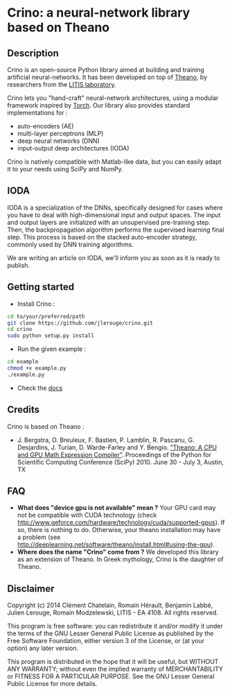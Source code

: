 # Crino: a neural-network library based on Theano

## Description
Crino is an open-source Python library aimed at building and training artificial neural-networks. It has been developed on top of [Theano](http://deeplearning.net/software/theano/), by researchers from the [LITIS laboratory](http://www.litislab.eu).

Crino lets you "hand-craft" neural-network architectures, using a modular framework inspired by [Torch](http://torch5.sourceforge.net/manual/nn/). Our library also provides standard implementations for :
* auto-encoders (AE)
* multi-layer perceptrons (MLP)
* deep neural networks (DNN)
* input-output deep architectures (IODA)

Crino is natively compatible with Matlab-like data, but you can easily adapt it to your needs using SciPy and NumPy.

## IODA
IODA is a specialization of the DNNs, specifically designed for cases where you have to deal with high-dimensional input and output spaces. The input and output layers are initialized with an unsupervised pre-training step. Then, the backpropagation algorithm performs the supervised learning final step. This process is based on the stacked auto-encoder strategy, commonly used by DNN training algorithms.

We are writing an article on IODA, we'll inform you as soon as it is ready to publish.

## Getting started
* Install Crino :
```bash
cd to/your/preferred/path
git clone https://github.com/jlerouge/crino.git
cd crino
sudo python setup.py install
```

* Run the given example :
```bash
cd example
chmod +x example.py
./example.py
```
* Check the [docs](http://jlerouge.github.io/soft/crino/)

## Credits
Crino is based on Theano :
* J. Bergstra, O. Breuleux, F. Bastien, P. Lamblin, R. Pascanu, G. Desjardins, J. Turian, D. Warde-Farley and Y. Bengio. [“Theano: A CPU and GPU Math Expression Compiler”](http://www.iro.umontreal.ca/~lisa/pointeurs/theano_scipy2010.pdf). Proceedings of the Python for Scientific Computing Conference (SciPy) 2010. June 30 - July 3, Austin, TX

## FAQ
* **What does "device gpu is not available" mean ?**
    Your GPU card may not be compatible with CUDA technology (check http://www.geforce.com/hardware/technology/cuda/supported-gpus). If so, there is nothing to do. Otherwise, your theano installation may have a  problem (see http://deeplearning.net/software/theano/install.html#using-the-gpu).
* **Where does the name "Crino" come from ?**
    We developed this library as an extension of Theano. In Greek mythology, Crino is the daughter of Theano.

## Disclaimer
Copyright (c) 2014 Clément Chatelain, Romain Hérault, Benjamin Labbé, Julien Lerouge, Romain Modzelewski, LITIS - EA 4108.
All rights reserved.

This program is free software: you can redistribute it and/or modify
it under the terms of the GNU Lesser General Public License as published 
by the Free Software Foundation, either version 3 of the License, or
(at your option) any later version.

This program is distributed in the hope that it will be useful,
but WITHOUT ANY WARRANTY; without even the implied warranty of
MERCHANTABILITY or FITNESS FOR A PARTICULAR PURPOSE. See the
GNU Lesser General Public License for more details.
